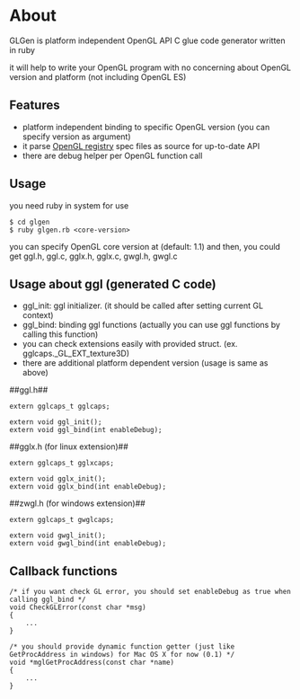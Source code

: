 About
============================

GLGen is platform independent OpenGL API C glue code generator written in ruby

it will help to write your OpenGL program with no concerning about OpenGL version and platform (not including OpenGL ES)

Features
----------------------------

* platform independent binding to specific OpenGL version (you can specify version as argument)
* it parse [OpenGL registry](http://www.opengl.org/registry) spec files as source for up-to-date API
* there are debug helper per OpenGL function call

Usage
----------------------------
you need ruby in system for use

	$ cd glgen
	$ ruby glgen.rb <core-version>

you can specify OpenGL core version at <core-version> (default: 1.1)
and then, you could get ggl.h, ggl.c, gglx.h, gglx.c, gwgl.h, gwgl.c

Usage about ggl (generated C code)
----------------------------
* ggl_init: ggl initializer. (it should be called after setting current GL context)
* ggl_bind: binding ggl functions (actually you can use ggl functions by calling this function)
* you can check extensions easily with provided struct. (ex. gglcaps._GL_EXT_texture3D)
* there are additional platform dependent version (usage is same as above)

##ggl.h##

	extern gglcaps_t gglcaps;

	extern void ggl_init();
	extern void ggl_bind(int enableDebug);

##gglx.h (for linux extension)##

	extern gglcaps_t gglxcaps;

	extern void gglx_init();
	extern void gglx_bind(int enableDebug);

##zwgl.h (for windows extension)##

	extern gglcaps_t gwglcaps;

	extern void gwgl_init();
	extern void gwgl_bind(int enableDebug);

Callback functions
----------------------------
	/* if you want check GL error, you should set enableDebug as true when calling ggl_bind */
	void CheckGLError(const char *msg)
	{
    	... 
	}

	/* you should provide dynamic function getter (just like GetProcAddress in windows) for Mac OS X for now (0.1) */
	void *mglGetProcAddress(const char *name)
	{
    	...
	}
